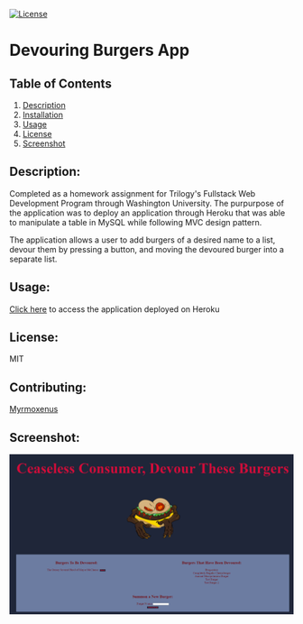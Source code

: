 [![License](https://img.shields.io/badge/License-MIT-yellow.svg)](https://opensource.org/licenses/MIT)
# Devouring Burgers App

## Table of Contents

1. [Description](#description)
2. [Installation](#installation)
3. [Usage](#usage)
4. [License](#license)
5. [Screenshot](#screenshot)

## Description:
Completed as a homework assignment for Trilogy's Fullstack Web Development Program through Washington University. The purpurpose of the application was to deploy an application through Heroku that was able to manipulate a table in MySQL while following MVC design pattern.

The application allows a user to add burgers of a desired name to a list, devour them by pressing a button, and moving the devoured burger into a separate list.

## Usage:
[Click here](https://burgerloggerzl.herokuapp.com//) to access the application deployed on Heroku

## License: 
MIT

## Contributing: 
[Myrmoxenus](https://github.com/Myrmoxenus)

## Screenshot: 
![Screenshot of Workout Tracker](public/assets/images/screenshot.png)

